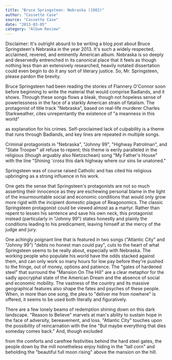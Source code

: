 ```yaml
---
title: "Bruce Springsteen: Nebraska (1982)"
author: "Cassette Case"
source: "Cassette Case"
date: "2013-03-05"
category: "Album Review"
---
```


Disclaimer: It's outright absurd to be writing a blog post about Bruce Springsteen's Nebraska in the year 2013. It's such a widely respected, acclaimed, revered, and eminently American album. Nebraska is so deeply and deservedly entrenched in its canonical place that it feels as though nothing less than an extensively researched, heavily notated dissertation could even begin to do it any sort of literary justice. So, Mr. Springsteen, please pardon the brevity.

Bruce Springsteen had been reading the stories of Flannery O'Connor soon before beginning to write the material that would comprise Badlands, and it shows. Through these songs flows a bleak, though not hopeless sense of powerlessness in the face of a starkly American strain of fatalism. The protagonist of title track "Nebraska", based on real-life murderer Charles Starkweather, cites unrepentantly the existence of "a meanness in this world"

as explanation for his crimes. Self-proclaimed lack of culpability is a theme that runs through Badlands, and key lines are repeated in multiple songs.

Criminal protagonists in "Nebraska", "Johnny 99", "Highway Patrolman", and "State Trooper" all refuse to repent; this theme is eerily paralleled in the religious (though arguably also Nietzschean) song "My Father's House" with the line "Shining 'cross this dark highway where our sins lie unatoned."

Springsteen was of course raised Catholic and has cited his religious upbringing as a strong influence in his work.

One gets the sense that Springsteen's protagonists are not so much asserting their innocence as they are eschewing personal blame in the light of the insurmountable social and economic conditions that would only grow more rigid with the incipient domestic plague of Reagonomics. The classic Springsteen protagonist could be viewed almost as a martyr. Rather than repent to lessen his sentence and save his own neck, this protagonist instead (particularly in "Johnny 99") states honestly and plainly the conditions leading to his predicament, leaving himself at the mercy of the judge and jury.

One achingly poignant line that is featured in two songs ("Atlantic City" and "Johnny 99") "debts no honest man could pay", cuts to the heart of what Springsteen seems to be really about, especially with Nebraska. The working people who populate his world have the odds stacked against them, and can only work so many hours for low pay before they're pushed to the fringe, out of money, options and patience. The "gates of hardened steel" that surround the "Mansion On The Hill" are a clear metaphor for the sadly apocryphal state of the American Dream and the absence of social and economic mobility. The vastness of the country and its massive geographical features also shape the fates and psyches of these people. When, in more than one song, the plea to "deliver me from nowhere" is offered, it seems to be used both literally and figuratively.

There are a few lonely beams of redemption shining down on this dark landscape. "Reason to Believe" marvels at man's ability to sustain hope in the face of adversity, bereavement, and loss. "Atlantic City" touches upon the possibility of reincarnation with the line "But maybe everything that dies someday comes back." And, though excluded

from the comforts and carefree festivities behind the hard steel gates, the people down by the mill nonetheless enjoy hiding in the "tall corn" and beholding the "beautiful full moon rising" above the mansion on the hill.
